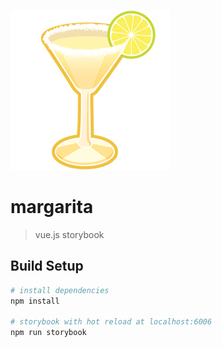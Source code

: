 ![margarita](margarita.png)
# margarita

> vue.js storybook

## Build Setup

```bash
# install dependencies
npm install

# storybook with hot reload at localhost:6006
npm run storybook
```
